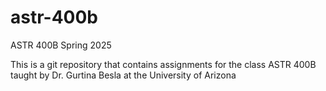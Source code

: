 # astr-400b

ASTR 400B
Spring 2025

This is a git repository that contains assignments for the class ASTR 400B taught by Dr. Gurtina Besla at the University of Arizona
